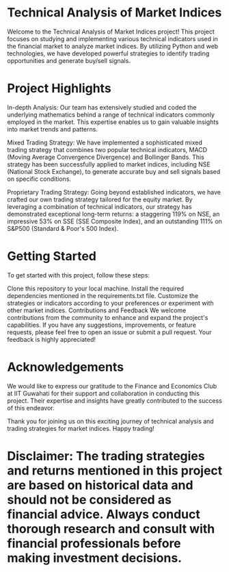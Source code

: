 # Technical Analysis of Market Indices
Welcome to the Technical Analysis of Market Indices project! This project focuses on studying and implementing various technical indicators used in the financial market to analyze market indices. By utilizing Python and web technologies, we have developed powerful strategies to identify trading opportunities and generate buy/sell signals.

# Project Highlights
In-depth Analysis: Our team has extensively studied and coded the underlying mathematics behind a range of technical indicators commonly employed in the market. This expertise enables us to gain valuable insights into market trends and patterns.

Mixed Trading Strategy: We have implemented a sophisticated mixed trading strategy that combines two popular technical indicators, MACD (Moving Average Convergence Divergence) and Bollinger Bands. This strategy has been successfully applied to market indices, including NSE (National Stock Exchange), to generate accurate buy and sell signals based on specific conditions.

Proprietary Trading Strategy: Going beyond established indicators, we have crafted our own trading strategy tailored for the equity market. By leveraging a combination of technical indicators, our strategy has demonstrated exceptional long-term returns: a staggering 119% on NSE, an impressive 53% on SSE (SSE Composite Index), and an outstanding 111% on S&P500 (Standard & Poor's 500 Index).

# Getting Started
To get started with this project, follow these steps:

Clone this repository to your local machine.
Install the required dependencies mentioned in the requirements.txt file.
Customize the strategies or indicators according to your preferences or experiment with other market indices.
Contributions and Feedback
We welcome contributions from the community to enhance and expand the project's capabilities. If you have any suggestions, improvements, or feature requests, please feel free to open an issue or submit a pull request. Your feedback is highly appreciated!

# Acknowledgements
We would like to express our gratitude to the Finance and Economics Club at IIT Guwahati for their support and collaboration in conducting this project. Their expertise and insights have greatly contributed to the success of this endeavor.

Thank you for joining us on this exciting journey of technical analysis and trading strategies for market indices. Happy trading!

# Disclaimer: The trading strategies and returns mentioned in this project are based on historical data and should not be considered as financial advice. Always conduct thorough research and consult with financial professionals before making investment decisions.
